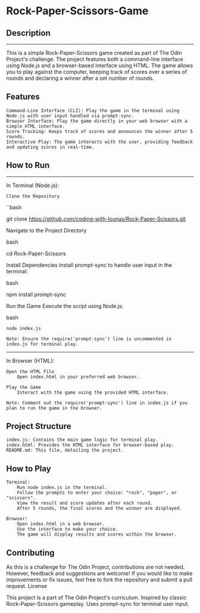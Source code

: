 # Rock-Paper-Scissors-Game


## Description
***

This is a simple Rock-Paper-Scissors game created as part of The Odin Project's challenge. The project features both a command-line interface using Node.js and a browser-based interface using HTML. The game allows you to play against the computer, keeping track of scores over a series of rounds and declaring a winner after a set number of rounds.
## Features

    Command-Line Interface (CLI): Play the game in the terminal using Node.js with user input handled via prompt-sync.
    Browser Interface: Play the game directly in your web browser with a simple HTML interface.
    Score Tracking: Keeps track of scores and announces the winner after 5 rounds.
    Interactive Play: The game interacts with the user, providing feedback and updating scores in real-time.

## How to Run
***
In Terminal (Node.js):

    Clone the Repository

 ``bash

git clone https://github.com/coding-with-lounas/Rock-Paper-Scissors.git

Navigate to the Project Directory

 bash

cd Rock-Paper-Scissors

Install Dependencies
Install prompt-sync to handle user input in the terminal:

bash

npm install prompt-sync

Run the Game
Execute the script using Node.js:

bash

    node index.js

    Note: Ensure the require('prompt-sync') line is uncommented in index.js for terminal play.
***
In Browser (HTML):

    Open the HTML File
        Open index.html in your preferred web browser.

    Play the Game
        Interact with the game using the provided HTML interface.

    Note: Comment out the require('prompt-sync') line in index.js if you plan to run the game in the browser.

## Project Structure

    index.js: Contains the main game logic for terminal play.
    index.html: Provides the HTML interface for browser-based play.
    README.md: This file, detailing the project.

## How to Play

    Terminal:
        Run node index.js in the terminal.
        Follow the prompts to enter your choice: "rock", "paper", or "scissors".
        View the result and score updates after each round.
        After 5 rounds, the final scores and the winner are displayed.

    Browser:
        Open index.html in a web browser.
        Use the interface to make your choice.
        The game will display results and scores within the browser.

## Contributing

As this is a challenge for The Odin Project, contributions are not needed. However, feedback and suggestions are welcome! If you would like to make improvements or fix issues, feel free to fork the repository and submit a pull request.
License

  This project is a part of The Odin Project's curriculum.
    Inspired by classic Rock-Paper-Scissors gameplay.
    Uses prompt-sync for terminal user input.
